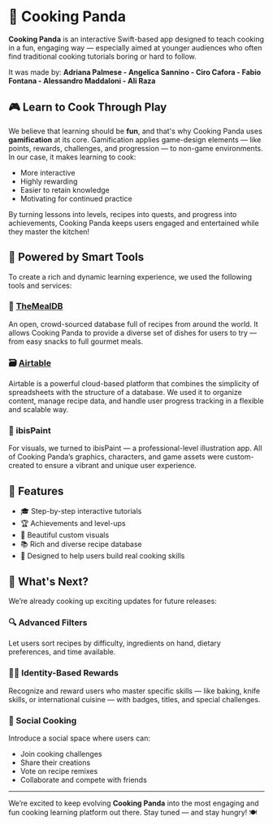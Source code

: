 # 🐼 Cooking Panda

**Cooking Panda** is an interactive Swift-based app designed to teach cooking in a fun, engaging way — especially aimed at younger audiences who often find traditional cooking tutorials boring or hard to follow.

It was made by:
**Adriana Palmese - Angelica Sannino - Ciro Cafora - Fabio Fontana - Alessandro Maddaloni - Ali Raza**


## 🎮 Learn to Cook Through Play

We believe that learning should be **fun**, and that's why Cooking Panda uses **gamification** at its core. Gamification applies game-design elements — like points, rewards, challenges, and progression — to non-game environments. In our case, it makes learning to cook:
- More interactive  
- Highly rewarding  
- Easier to retain knowledge  
- Motivating for continued practice  

By turning lessons into levels, recipes into quests, and progress into achievements, Cooking Panda keeps users engaged and entertained while they master the kitchen!

## 🍳 Powered by Smart Tools

To create a rich and dynamic learning experience, we used the following tools and services:

### 🥗 [TheMealDB](https://www.themealdb.com/)
An open, crowd-sourced database full of recipes from around the world. It allows Cooking Panda to provide a diverse set of dishes for users to try — from easy snacks to full gourmet meals.

### 🗃️ [Airtable](https://airtable.com/)
Airtable is a powerful cloud-based platform that combines the simplicity of spreadsheets with the structure of a database. We used it to organize content, manage recipe data, and handle user progress tracking in a flexible and scalable way.

### 🎨 ibisPaint
For visuals, we turned to ibisPaint — a professional-level illustration app. All of Cooking Panda’s graphics, characters, and game assets were custom-created to ensure a vibrant and unique user experience.

## 🚀 Features

- 🎓 Step-by-step interactive tutorials  
- 🏆 Achievements and level-ups  
- 📸 Beautiful custom visuals  
- 📚 Rich and diverse recipe database  
- 🧠 Designed to help users build real cooking skills

## 🔮 What's Next?

We’re already cooking up exciting updates for future releases:

### 🔍 Advanced Filters  
Let users sort recipes by difficulty, ingredients on hand, dietary preferences, and time available.

### 🧑‍🍳 Identity-Based Rewards  
Recognize and reward users who master specific skills — like baking, knife skills, or international cuisine — with badges, titles, and special challenges.

### 🤝 Social Cooking  
Introduce a social space where users can:
- Join cooking challenges  
- Share their creations  
- Vote on recipe remixes  
- Collaborate and compete with friends  

---

We’re excited to keep evolving **Cooking Panda** into the most engaging and fun cooking learning platform out there. Stay tuned — and stay hungry! 🍽️
